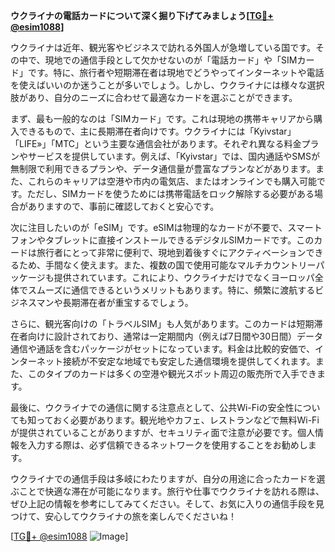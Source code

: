 **ウクライナの電話カードについて深く掘り下げてみましょう[[TG💪+ @esim1088](https://t.me/s/esim1088)]**

ウクライナは近年、観光客やビジネスで訪れる外国人が急増している国です。その中で、現地での通信手段として欠かせないのが「電話カード」や「SIMカード」です。特に、旅行者や短期滞在者は現地でどうやってインターネットや電話を使えばいいのか迷うことが多いでしょう。しかし、ウクライナには様々な選択肢があり、自分のニーズに合わせて最適なカードを選ぶことができます。

まず、最も一般的なのは「SIMカード」です。これは現地の携帯キャリアから購入できるもので、主に長期滞在者向けです。ウクライナには「Kyivstar」「LIFE»」「MTC」という主要な通信会社があります。それぞれ異なる料金プランやサービスを提供しています。例えば、「Kyivstar」では、国内通話やSMSが無制限で利用できるプランや、データ通信量が豊富なプランなどがあります。また、これらのキャリアは空港や市内の電気店、またはオンラインでも購入可能です。ただし、SIMカードを使うためには携帯電話をロック解除する必要がある場合がありますので、事前に確認しておくと安心です。

次に注目したいのが「eSIM」です。eSIMは物理的なカードが不要で、スマートフォンやタブレットに直接インストールできるデジタルSIMカードです。このカードは旅行者にとって非常に便利で、現地到着後すぐにアクティベーションできるため、手間なく使えます。また、複数の国で使用可能なマルチカウントリーパッケージも提供されています。これにより、ウクライナだけでなくヨーロッパ全体でスムーズに通信できるというメリットもあります。特に、頻繁に渡航するビジネスマンや長期滞在者が重宝するでしょう。

さらに、観光客向けの「トラベルSIM」も人気があります。このカードは短期滞在者向けに設計されており、通常は一定期間内（例えば7日間や30日間）データ通信や通話を含むパッケージがセットになっています。料金は比較的安価で、インターネット接続が不安定な地域でも安定した通信環境を提供してくれます。また、このタイプのカードは多くの空港や観光スポット周辺の販売所で入手できます。

最後に、ウクライナでの通信に関する注意点として、公共Wi-Fiの安全性についても知っておく必要があります。観光地やカフェ、レストランなどで無料Wi-Fiが提供されていることがありますが、セキュリティ面で注意が必要です。個人情報を入力する際は、必ず信頼できるネットワークを使用することをお勧めします。

ウクライナでの通信手段は多岐にわたりますが、自分の用途に合ったカードを選ぶことで快適な滞在が可能になります。旅行や仕事でウクライナを訪れる際は、ぜひ上記の情報を参考にしてみてください。そして、お気に入りの通信手段を見つけて、安心してウクライナの旅を楽しんでくださいね！

[[TG💪+ @esim1088](https://t.me/s/esim1088) ![Image](https://i.postimg.cc/Y0z9fWf4/image.png)]
